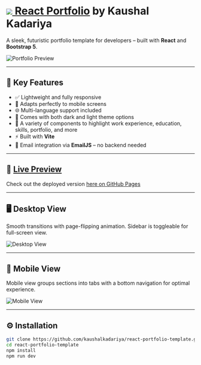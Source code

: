 # [<img src="readme-assets/logo.png"> React Portfolio](https://ryanbalieiro.github.io/react-portfolio-template/) by **Kaushal Kadariya**

A sleek, futuristic portfolio template for developers – built with **React** and **Bootstrap 5**.

![Portfolio Preview](readme-assets/promo.png)

---

## 🚀 Key Features
- ✅ Lightweight and fully responsive
- 📱 Adapts perfectly to mobile screens
- 🌐 Multi-language support included
- 🌙 Comes with both dark and light theme options
- 💼 A variety of components to highlight work experience, education, skills, portfolio, and more
- ⚡ Built with **Vite**
- 📧 Email integration via **EmailJS** – no backend needed

---

## 🔗 [Live Preview](https://ryanbalieiro.github.io/react-portfolio-template/)

Check out the deployed version [here on GitHub Pages](https://kaushalkadariya.com.np)

---

## 🖥️ Desktop View

Smooth transitions with page-flipping animation. Sidebar is toggleable for full-screen view.

![Desktop View](readme-assets/desktop.png)

---

## 📱 Mobile View

Mobile view groups sections into tabs with a bottom navigation for optimal experience.

![Mobile View](readme-assets/mobile.png)

---

## ⚙️ Installation

```bash
git clone https://github.com/kaushalkadariya/react-portfolio-template.git
cd react-portfolio-template
npm install
npm run dev
